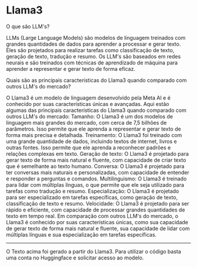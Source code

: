 # Llama3
O que são LLM's?

LLMs (Large Language Models) são modelos de linguagem treinados com grandes quantidades de dados para aprender a processar e gerar texto. Eles são projetados para realizar tarefas como classificação de texto, geração de texto, tradução e resumo. Os LLM's são baseados em redes neurais e são treinados com técnicas de aprendizado de máquina para aprender a representar e gerar texto de forma eficaz.

Quais são as principais características do Llama3 quando comparado com outros LLM's do mercado?

O Llama3 é um modelo de linguagem desenvolvido pela Meta AI e é conhecido por suas características únicas e avançadas. Aqui estão algumas das principais características do Llama3 quando comparado com outros LLM's do mercado:
Tamanho: O Llama3 é um dos modelos de linguagem mais grandes do mercado, com cerca de 7,5 bilhões de parâmetros. Isso permite que ele aprenda a representar e gerar texto de forma mais precisa e detalhada.
Treinamento: O Llama3 foi treinado com uma grande quantidade de dados, incluindo textos de internet, livros e outras fontes. Isso permite que ele aprenda a reconhecer padrões e relações complexas em texto.
Geração de texto: O Llama3 é projetado para gerar texto de forma mais natural e fluente, com capacidade de criar texto que é semelhante ao texto humano.
Conversa: O Llama3 é projetado para ter conversas mais naturais e personalizadas, com capacidade de entender e responder a perguntas e comandos.
Multilinguismo: O Llama3 é treinado para lidar com múltiplas línguas, o que permite que ele seja utilizado para tarefas como tradução e resumo.
Especialização: O Llama3 é projetado para ser especializado em tarefas específicas, como geração de texto, classificação de texto e resumo.
Velocidade: O Llama3 é projetado para ser rápido e eficiente, com capacidade de processar grandes quantidades de texto em tempo real.
Em comparação com outros LLM's do mercado, o Llama3 é conhecido por suas características únicas, como sua capacidade de gerar texto de forma mais natural e fluente, sua capacidade de lidar com múltiplas línguas e sua especialização em tarefas específicas.

-------

O Texto acima foi gerado a partir do Llama3.
Para utilizar o código basta uma conta no Huggingface e solicitar acesso ao modelo.
